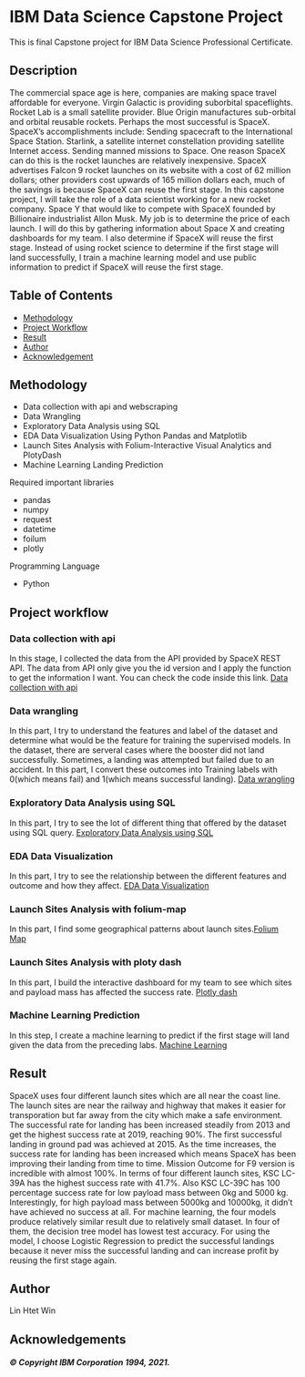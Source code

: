# IBM Data Science Capstone Project

This is final Capstone project for IBM Data Science Professional Certificate.

## Description
The commercial space age is here, companies are making space travel affordable for everyone. Virgin Galactic is providing suborbital spaceflights. Rocket Lab is a small satellite provider. Blue Origin manufactures sub-orbital and orbital reusable rockets. Perhaps the most successful is SpaceX. SpaceX’s accomplishments include: Sending spacecraft to the International Space Station. Starlink, a satellite internet constellation providing satellite Internet access. Sending manned missions to Space. One reason SpaceX can do this is the rocket launches are relatively inexpensive. SpaceX advertises Falcon 9 rocket launches on its website with a cost of 62 million dollars; other providers cost upwards of 165 million dollars each, much of the savings is because SpaceX can reuse the first stage. 
In this capstone project, I will take the role of a data scientist working for a new rocket company. Space Y that would like to compete with SpaceX founded by Billionaire industrialist Allon Musk. My job is to determine the price of each launch. I will do this by gathering information about Space X and creating dashboards for my team. I also determine if SpaceX will reuse the first stage. Instead of using rocket science to determine if the first stage will land successfully, I train a machine learning model and use public information to predict if SpaceX will reuse the first stage.

## Table of Contents
- [Methodology](#methodology)
- [Project Workflow](#project)
- [Result](#result)
- [Author](#author)
- [Acknowledgement](#acknow)

## Methodology <a name="methodology"></a>
- Data collection with api and webscraping 
- Data Wrangling
- Exploratory Data Analysis using SQL
- EDA Data Visualization Using Python Pandas and Matplotlib
- Launch Sites Analysis with Folium-Interactive Visual Analytics and PlotyDash
- Machine Learning Landing Prediction

Required important libraries
- pandas
- numpy
- request
- datetime
- foilum
- plotly
  
Programming Language 
- Python

## Project workflow <a name="project"></a>
### Data collection with api 
  In this stage, I collected the data from the API provided by SpaceX REST API. The data from API only give you the id version and I apply the function to get the information I want. You can check the code inside this link. [Data collection with api](https://github.com/Kolinhtetwin/IBM-DataScience-Capstone/blob/3d6bc14f6688ee07d0407c1282e3f7099e21d928/Data%20collection%20with%20api.ipynb)

### Data wrangling
In this part, I try to understand the features and label of the dataset and determine what would be the feature for training the supervised models. In the dataset, there are serveral cases where the booster did not land successfully. Sometimes, a landing was attempted but failed due to an accident. In this part, I convert these outcomes into Training labels with 0(which means fail) and 1(which means successful landing).
[Data wrangling](https://github.com/Kolinhtetwin/IBM-DataScience-Capstone/blob/3d6bc14f6688ee07d0407c1282e3f7099e21d928/Data%20collection%20with%20api.ipynb)

### Exploratory Data Analysis using SQL
In this part, I try to see the lot of different thing that offered by the dataset using SQL query. 
[Exploratory Data Analysis using SQL](https://github.com/Kolinhtetwin/IBM-DataScience-Capstone/blob/3d6bc14f6688ee07d0407c1282e3f7099e21d928/EDA%20with%20sqlite.ipynb)

### EDA Data Visualization
In this part, I try to see the relationship between the different features and outcome and how they affect. 
[EDA Data Visualization](https://github.com/Kolinhtetwin/IBM-DataScience-Capstone/blob/3d6bc14f6688ee07d0407c1282e3f7099e21d928/Exploratory%20Data%20Analysis%20with%20Data%20Visualization.ipynb)

### Launch Sites Analysis with folium-map
In this part, I find some geographical patterns about launch sites.[Folium Map](https://github.com/Kolinhtetwin/IBM-DataScience-Capstone/blob/3d6bc14f6688ee07d0407c1282e3f7099e21d928/folium%20lab.ipynb)

###  Launch Sites Analysis with ploty dash
In this part, I build the interactive dashboard for my team to see which sites and payload mass has affected the success rate. [Plotly dash](https://github.com/Kolinhtetwin/IBM-DataScience-Capstone/blob/3d6bc14f6688ee07d0407c1282e3f7099e21d928/spacex_dash_app.py)

### Machine Learning Prediction
In this step, I create a machine learning to predict if the first stage will land given the data from the preceding labs. [Machine Learning](https://github.com/Kolinhtetwin/IBM-DataScience-Capstone/blob/3d6bc14f6688ee07d0407c1282e3f7099e21d928/Machine%20Learning.ipynb)

## Result <a name= "result"></a>
SpaceX uses four different launch sites which are all near the coast line. The launch sites are near the railway and highway that makes it easier for transporation but far away from the city which make a safe environment.
The successful rate for landing has been increased steadily from 2013 and get the highest success rate at 2019, reaching 90%. The first successful landing in ground pad was achieved at 2015. As the time increases, the success rate for landing has been increased which means SpaceX has been improving their landing from time to time. 
Mission Outcome for F9 version is incredible with almost 100%. In terms of four different launch sites, KSC LC-39A has the highest success rate with 41.7%.
Also KSC LC-39C has 100 percentage success rate for low payload mass between 0kg and 5000 kg.
Interestingly, for high payload mass between 5000kg and 10000kg, it didn’t have achieved no success at all.
For machine learning, the four models produce relatively similar result due to relatively small dataset. In four of them, the decision tree model has lowest test accuracy. For using the model, I choose Logistic Regression to predict the successful landings because it never miss the successful landing and can increase profit by reusing the first stage again.

## Author <a name="author"></a>
Lin Htet Win

## Acknowledgements <a name="acknow"></a>
##### © Copyright IBM Corporation 1994, 2021.


